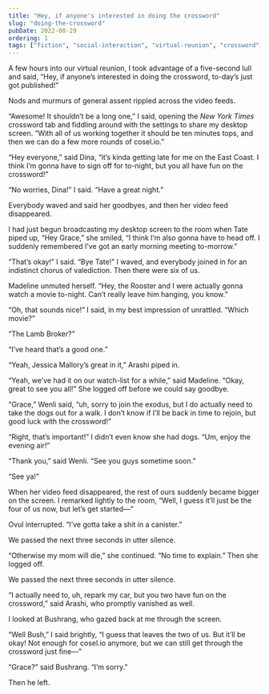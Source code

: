 ```yaml
---
title: "Hey, if anyone's interested in doing the crossword"
slug: "doing-the-crossword"
pubDate: 2022-08-29
ordering: 1
tags: ["fiction", "social-interaction", "virtual-reunion", "crossword", "grace", "bushrang", "arashi", "ovul", "madeline", "rooster", "wenli", "dina", "tate", "jessica", "the-lamb-broker", "awkward"]
---
```


<span class="small-caps">A few hours into our virtual reunion</span>, I took advantage of a five-second lull and said, “Hey, if anyone’s interested in doing the crossword, to-day’s just got published!”

Nods and murmurs of general assent rippled across the video feeds.

“Awesome! It shouldn’t be a long one,” I said, opening the _New York Times_ crossword tab and fiddling around with the settings to share my desktop screen. “With all of us working together it should be ten minutes tops, and then we can do a few more rounds of cosel.io.”

“Hey everyone,” said Dina, “it’s kinda getting late for me on the East Coast. I think I’m gonna have to sign off for to-night, but you all have fun on the crossword!”

“No worries, Dina!” I said. “Have a great night.”

Everybody waved and said her goodbyes, and then her video feed disappeared.

I had just begun broadcasting my desktop screen to the room when Tate piped up, “Hey Grace,” she smiled, “I think I’m also gonna have to head off. I suddenly remembered I’ve got an early morning meeting to-morrow.”

“That’s okay!” I said. “Bye Tate!” I waved, and everybody joined in for an indistinct chorus of valediction. Then there were six of us.

Madeline unmuted herself. “Hey, the Rooster and I were actually gonna watch a movie to-night. Can’t really leave him hanging, you know.”

“Oh, that sounds nice!” I said, in my best impression of unrattled. “Which movie?”

“The Lamb Broker?”

“I’ve heard that’s a good one.”

“Yeah, Jessica Mallory’s great in it,” Arashi piped in.

“Yeah, we’ve had it on our watch-list for a while,” said Madeline. “Okay, great to see you all!” She logged off before we could say goodbye.

“Grace,” Wenli said, “uh, sorry to join the exodus, but I do actually need to take the dogs out for a walk. I don’t know if I’ll be back in time to rejoin, but good luck with the crossword!”

“Right, that’s important!” I didn’t even know she had dogs. “Um, enjoy the evening air!”

“Thank you,” said Wenli. “See you guys sometime soon.”

“See ya!”

When her video feed disappeared, the rest of ours suddenly became bigger on the screen. I remarked lightly to the room, “Well, I guess it’ll just be the four of us now, but let’s get started—”

Ovul interrupted. “I’ve gotta take a shit in a canister.”

We passed the next three seconds in utter silence.

“Otherwise my mom will die,” she continued. “No time to explain.” Then she logged off.

We passed the next three seconds in utter silence.

“I actually need to, uh, repark my car, but you two have fun on the crossword,” said Arashi, who promptly vanished as well.

I looked at Bushrang, who gazed back at me through the screen.

“Well Bush,” I said brightly, “I guess that leaves the two of us. But it’ll be okay! Not enough for cosel.io anymore, but we can still get through the crossword just fine—”

“Grace?” said Bushrang. “I’m sorry.”

Then he left.
